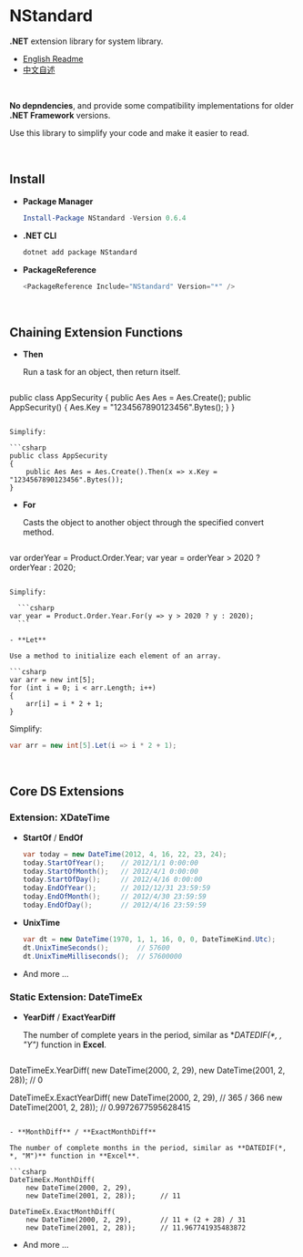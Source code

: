 # NStandard

**.NET** extension library for system library.

- [English Readme](https://github.com/zmjack/NStandard/blob/master/README.md)
- [中文自述](https://github.com/zmjack/NStandard/blob/master/README-CN.md)

<br/>

**No depndencies**, and provide some compatibility implementations for older **.NET Framework** versions.

Use this library to simplify your code and make it easier to read.

<br/>

## Install

- **Package Manager**

  ```powershell
  Install-Package NStandard -Version 0.6.4
  ```

- **.NET CLI**

  ```powershell
  dotnet add package NStandard
  ```

- **PackageReference**

  ```powershell
  <PackageReference Include="NStandard" Version="*" />
  ```

<br/>

## Chaining Extension Functions

- **Then**

  Run a task for an object, then return itself.

  ```csharp
public class AppSecurity
  {
      public Aes Aes = Aes.Create();
      public AppSecurity()
      {
          Aes.Key = "1234567890123456".Bytes();
      }
  }
  ```
  
  Simplify:
  
  ```csharp
public class AppSecurity
  {
      public Aes Aes = Aes.Create().Then(x => x.Key = "1234567890123456".Bytes());
  }
  ```
  
- **For**

  Casts the object to another object through the specified convert method.

  ```csharp
var orderYear = Product.Order.Year;
  var year = orderYear > 2020 ? orderYear : 2020;
  ```
  
  Simplify:
  
    ```csharp
  var year = Product.Order.Year.For(y => y > 2020 ? y : 2020);
    ```
  
- **Let**

  Use a method to initialize each element of an array.

  ```csharp
  var arr = new int[5];
  for (int i = 0; i < arr.Length; i++)
  {
      arr[i] = i * 2 + 1;
  }
  ```

  Simplify:

  ```csharp
  var arr = new int[5].Let(i => i * 2 + 1);
  ```

<br/>

## Core DS Extensions

### Extension: XDateTime

- **StartOf** / **EndOf**

  ```csharp
  var today = new DateTime(2012, 4, 16, 22, 23, 24);
  today.StartOfYear();    // 2012/1/1 0:00:00
  today.StartOfMonth();   // 2012/4/1 0:00:00
  today.StartOfDay();     // 2012/4/16 0:00:00
  today.EndOfYear();      // 2012/12/31 23:59:59
  today.EndOfMonth();     // 2012/4/30 23:59:59
  today.EndOfDay();       // 2012/4/16 23:59:59
  ```

- **UnixTime**

  ```csharp
  var dt = new DateTime(1970, 1, 1, 16, 0, 0, DateTimeKind.Utc);
  dt.UnixTimeSeconds();       // 57600
  dt.UnixTimeMilliseconds();  // 57600000
  ```

- And more ...

### Static Extension: DateTimeEx

- **YearDiff** / **ExactYearDiff**
  
  The number of complete years in the period, similar as **DATEDIF(*, *, "Y")** function in **Excel**.

  ```csharp
DateTimeEx.YearDiff(
      new DateTime(2000, 2, 29),
      new DateTime(2001, 2, 28));      // 0
    
  DateTimeEx.ExactYearDiff(
      new DateTime(2000, 2, 29),       // 365 / 366
      new DateTime(2001, 2, 28));      // 0.9972677595628415
  ```
  
- **MonthDiff** / **ExactMonthDiff**
  
  The number of complete months in the period, similar as **DATEDIF(*, *, "M")** function in **Excel**.

  ```csharp
DateTimeEx.MonthDiff(
      new DateTime(2000, 2, 29),
      new DateTime(2001, 2, 28));      // 11

  DateTimeEx.ExactMonthDiff(
      new DateTime(2000, 2, 29),       // 11 + (2 + 28) / 31
      new DateTime(2001, 2, 28));      // 11.967741935483872
  ```

- And more ...

